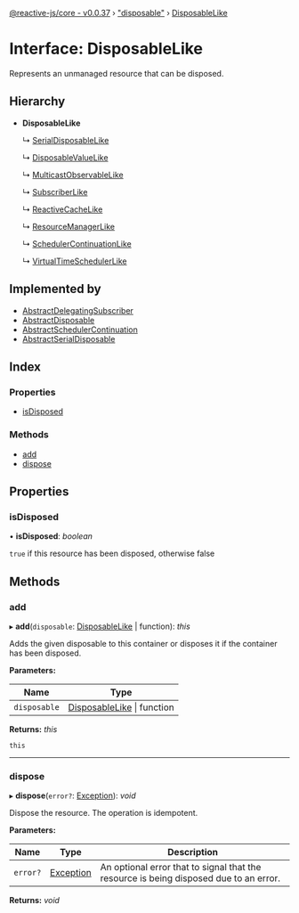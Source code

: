 [@reactive-js/core - v0.0.37](../README.md) › ["disposable"](../modules/_disposable_.md) › [DisposableLike](_disposable_.disposablelike.md)

# Interface: DisposableLike

Represents an unmanaged resource that can be disposed.

## Hierarchy

* **DisposableLike**

  ↳ [SerialDisposableLike](_disposable_.serialdisposablelike.md)

  ↳ [DisposableValueLike](_disposable_.disposablevaluelike.md)

  ↳ [MulticastObservableLike](_observable_.multicastobservablelike.md)

  ↳ [SubscriberLike](_observable_.subscriberlike.md)

  ↳ [ReactiveCacheLike](_reactive_cache_.reactivecachelike.md)

  ↳ [ResourceManagerLike](_resource_manager_.resourcemanagerlike.md)

  ↳ [SchedulerContinuationLike](_scheduler_.schedulercontinuationlike.md)

  ↳ [VirtualTimeSchedulerLike](_scheduler_.virtualtimeschedulerlike.md)

## Implemented by

* [AbstractDelegatingSubscriber](../classes/_observable_.abstractdelegatingsubscriber.md)
* [AbstractDisposable](../classes/_disposable_.abstractdisposable.md)
* [AbstractSchedulerContinuation](../classes/_scheduler_.abstractschedulercontinuation.md)
* [AbstractSerialDisposable](../classes/_disposable_.abstractserialdisposable.md)

## Index

### Properties

* [isDisposed](_disposable_.disposablelike.md#isdisposed)

### Methods

* [add](_disposable_.disposablelike.md#add)
* [dispose](_disposable_.disposablelike.md#dispose)

## Properties

###  isDisposed

• **isDisposed**: *boolean*

`true` if this resource has been disposed, otherwise false

## Methods

###  add

▸ **add**(`disposable`: [DisposableLike](_disposable_.disposablelike.md) | function): *this*

Adds the given disposable to this container or disposes it if the container has been disposed.

**Parameters:**

Name | Type |
------ | ------ |
`disposable` | [DisposableLike](_disposable_.disposablelike.md) &#124; function |

**Returns:** *this*

`this`

___

###  dispose

▸ **dispose**(`error?`: [Exception](../modules/_disposable_.md#exception)): *void*

Dispose the resource. The operation is idempotent.

**Parameters:**

Name | Type | Description |
------ | ------ | ------ |
`error?` | [Exception](../modules/_disposable_.md#exception) | An optional error that to signal that the resource is being disposed due to an error.  |

**Returns:** *void*
